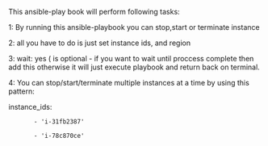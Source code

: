 This ansible-play book will perform following tasks:

1: By running this ansible-playbook you can stop,start or terminate instance 

2: all you have to do is just set instance ids, and region

3: wait: yes ( is optional - if you want to wait until proccess complete then add this otherwise it will just execute playbook and return back on terminal.

4: You can stop/start/terminate multiple instances at a time by using this pattern:



instance_ids:

           - 'i-31fb2387'
           
           - 'i-78c870ce'
